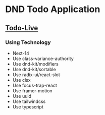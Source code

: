 # DND Todo Application 
## [Todo-Live](https://dndtodoapp.vercel.com)

### Using Technology
* Next-14
* Use class-variance-authority
* Use dnd-kit/modifiers
* Use dnd-kit/sortable
* Use radix-ui/react-slot
* Use clsx
* Use focus-trap-react
* Use framer-motion
* Use uuid
* Use tailwindcss
* Use typescript

